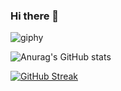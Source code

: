### Hi there 👋
![giphy](https://user-images.githubusercontent.com/99467318/174315909-b871cff3-2904-4c59-a65a-9bfc081d870a.gif)


<!--
**Nyakuar/Nyakuar** is a ✨ _special_ ✨ repository because its `README.md` (this file) appears on your GitHub profile.

Here are some ideas to get you started:

- 🔭 I’m currently working on ...
- 🌱 I’m currently learning ...
- 👯 I’m looking to collaborate on ...
- 🤔 I’m looking for help with ...
- 💬 Ask me about ...
- 📫 How to reach me: ...
- 😄 Pronouns: ...
- ⚡ Fun fact: ...
-->


![Anurag's GitHub stats](https://github-readme-stats.vercel.app/api?username=Nyakuar&show_icons=true&theme=radical)


[![GitHub Streak](http://github-readme-streak-stats.herokuapp.com?user=Nyakuar&theme=dark)](https://git.io/streak-stats)
